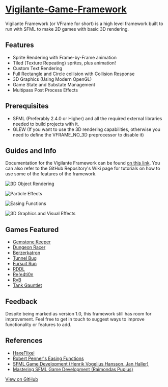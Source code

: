 # [Vigilante-Game-Framework](https://github.com/gamepopper/Vigilante-Game-Framework/)
Vigilante Framework (or VFrame for short) is a high level framework built to run with SFML to make 2D games with basic 3D rendering.

## Features
* Sprite Rendering with Frame-by-Frame animation
* Tiled (Texture Repeating) sprites, plus animation!
* Custom Text Rendering
* Full Rectangle and Circle collision with Collision Response
* 3D Graphics (Using Modern OpenGL)
* Game State and Substate Management
* Multipass Post Process Effects

## Prerequisites
* SFML (Preferably 2.4.0 or Higher) and all the required external libraries needed to build projects with it.
* GLEW (If you want to use the 3D rendering capabilities, otherwise you need to define the VFRAME_NO_3D preprocessor to disable it)

## Guides and Info
Documentation for the Vigilante Framework can be found [on this link](https://gamepopper.github.io/Vigilante-Game-Framework/html/). You can also refer to the GitHub Repository's Wiki page for tutorials on how to use some of the features of the framework.

![3D Object Rendering](https://i.imgur.com/Q5rFUf9.gif)

![Particle Effects](https://i.imgur.com/SsmpZqM.gif)

![Easing Functions](https://i.imgur.com/jABi5k5.gif)

![3D Graphics and Visual Effects](https://i.imgur.com/qxDljfZ.gif)

## Games Featured
* [Gemstone Keeper](https://www.nintendo.com/store/products/gemstone-keeper-switch/)
* [Dungeon Racer](https://gamepopper.itch.io/dungeon-racer)
* [Berzerkatron](https://gamepopper.itch.io/berzerkatron)
* [Tunnel Bug](https://gamepopper.itch.io/tunnel-bug)
* [Fursuit Run](https://gamepopper.itch.io/fursuit-run)
* [RDDL](https://gamepopper.itch.io/rddl)
* [Re(e4ti0n](https://gamepopper.itch.io/rere4ti0n)
* [RvB](https://gamepopper.itch.io/rvb)
* [Tank Gauntlet](https://gamepopper.itch.io/tank-gauntlet)

## Feedback
Despite being marked as version 1.0, this framework still has room for improvement. Feel free to get in touch to suggest ways to improve functionality or features to add.

## References
* [HaxeFlixel](https://github.com/HaxeFlixel/flixel)
* [Robert Penner's Easing Functions](http://robertpenner.com/easing/)
* [SFML Game Development (Henrik Vogelius Hansson, Jan Haller)](https://github.com/SFML/SFML-Game-Development-Book)
* [Mastering SFML Game Development (Raimondas Pupius)](https://github.com/PacktPublishing/Mastering-SFML-Game-Development)

[View on GitHub](https://github.com/gamepopper/Vigilante-Game-Framework/)

